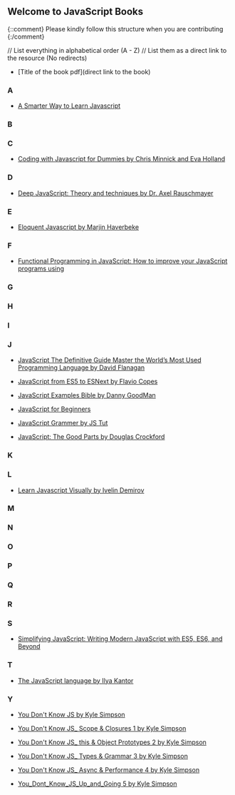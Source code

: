 ## Welcome to JavaScript Books

{::comment}
Please kindly follow this structure when you are contributing
{:/comment}

// List everything in alphabetical order (A - Z)
// List them as a direct link to the resource (No redirects)

- [Title of the book pdf](direct link to the book)

### A

- [A Smarter Way to Learn Javascript](https://drive.google.com/file/d/1KmoPCO8AqzhwF9VXvmkx1a2gjZv4oyDx/view?usp=share_link)

### B

### C

- [Coding with Javascript for Dummies by Chris Minnick and Eva Holland](https://drive.google.com/file/d/1EtDMrub18Gk-ROPTvC54djpjknwtIx4U/view?usp=sharing)

### D

- [Deep JavaScript: Theory and techniques by Dr. Axel Rauschmayer]()

### E

- [Eloquent Javascript by Marjin Haverbeke](https://drive.google.com/file/d/1KtNo_n0fBfSExSD7kNk_SDX09W-4n42q/view?usp=share_link)

### F

- [Functional Programming in JavaScript: How to improve your JavaScript programs using](http://www.pdfdrive.com/functional-programming-in-javascript-how-to-improve-your-javascript-programs-using-functional-techniques-e168197597.html)

### G

### H

### I

### J

- [JavaScript The Definitive Guide Master the World’s Most Used Programming Language by David Flanagan](https://drive.google.com/file/d/147seSX917Fcv2xrPa0Ye4pGd0-ZIuyff/view?usp=sharing)

- [JavaScript from ES5 to ESNext by Flavio Copes](https://drive.google.com/file/d/1mGVFGGPejlkv4lQnDO3kR_n5J_9xoAkr/view?usp=sharing)

- [JavaScript Examples Bible by Danny GoodMan](https://drive.google.com/file/d/1rd7lPJhsovotZebYwnQiMPvZm_zQkK4O/view?usp=sharing)

- [JavaScript for Beginners](https://drive.google.com/file/d/1ZS0yIqrtFq1EzJcMb_v5mr_OXP5z3POt/view)

- [JavaScript Grammer by JS Tut](https://drive.google.com/file/d/1wjQQv-SWg819cnwaEoRPJDImF4F2iXl7/view?usp=sharing)

- [JavaScript: The Good Parts by Douglas Crockford](https://drive.google.com/file/d/12AcdopmMSvRMLalryBULo5-rDiS5KUNr/view?usp=drive_link)

### K

### L

- [Learn Javascript Visually by Ivelin Demirov](https://drive.google.com/file/d/1w7az6Gt_53a1KwLD_9rAuzxOgu8eE7mp/view?usp=share_link)

### M

### N

### O

### P

### Q

### R

### S

- [Simplifying JavaScript: Writing Modern JavaScript with ES5, ES6, and Beyond](http://www.pdfdrive.com/simplifying-javascript-writing-modern-javascript-with-es5-es6-and-beyond-e158264905.html)

### T

- [The JavaScript language by Ilya Kantor](https://drive.google.com/file/d/1vwOl_B3uIsSRKJlfrEces7p2oFU6CsE9/view?usp=share_link)

### Y

- [You Don't Know JS by Kyle Simpson](https://drive.google.com/drive/folders/1wSYM3MMocTKK0jJib5GBBehlEd4wEycy?usp=sharing)

- [You Don't Know JS\_ Scope & Closures 1 by Kyle Simpson](https://drive.google.com/file/d/1DGEEiFFSRrSJ7oJ17c1ft-X3XbgrZ_ee/view?usp=share_link)

- [You Don't Know JS\_ this & Object Prototypes 2 by Kyle Simpson](https://drive.google.com/file/d/1vH7kwc9ao-I_7SsYKFmCEiTy_-yXn0_d/view?usp=share_link)

- [You Don't Know JS\_ Types & Grammar 3 by Kyle Simpson](https://drive.google.com/file/d/1sbPCrtgpM9vOcMUjRwcrTDY7IO1TPEcs/view?usp=share_link)

- [You Don't Know JS\_ Async & Performance 4 by Kyle Simpson](https://drive.google.com/file/d/1q-FkIvx6oBEcZ-pli_jkFFPr6B7d7VBA/view?usp=share_link)

- [You_Dont_Know_JS_Up_and_Going 5 by Kyle Simpson](https://drive.google.com/file/d/1YFiFgPxYfka2CbmGouj2AdKlf0CnacM0/view?usp=share_link)
